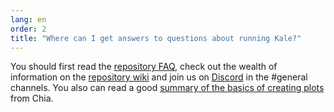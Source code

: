 ```yaml
---
lang: en
order: 2
title: "Where can I get answers to questions about running Kale?"
---
```


You should first read the [repository FAQ](https://github.com/Kale-Network/kale-blockchain/wiki/FAQ), check out the wealth of information on the [repository wiki](https://github.com/Kale-Network/kale-blockchain/wiki/) and  join us on [Discord](https://discord.com/invite/cSrV78ye) in the #general channels. You also can read a good [summary of the basics of creating plots](https://www.chia.net/2021/02/22/plotting-basics.html) from Chia.
